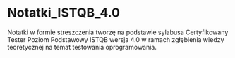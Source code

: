 # Notatki_ISTQB_4.0
Notatki w formie streszczenia tworzę na podstawie sylabusa Certyfikowany Tester Poziom Podstawowy ISTQB wersja 4.0 w ramach zgłębienia wiedzy teoretycznej na temat testowania oprogramowania.
